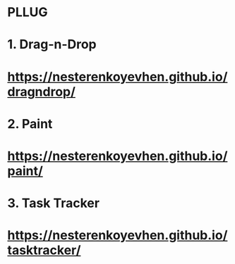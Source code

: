 # PLLUG
# 1. Drag-n-Drop 
# https://nesterenkoyevhen.github.io/dragndrop/
# 2. Paint 
# https://nesterenkoyevhen.github.io/paint/
# 3. Task Tracker 
# https://nesterenkoyevhen.github.io/tasktracker/